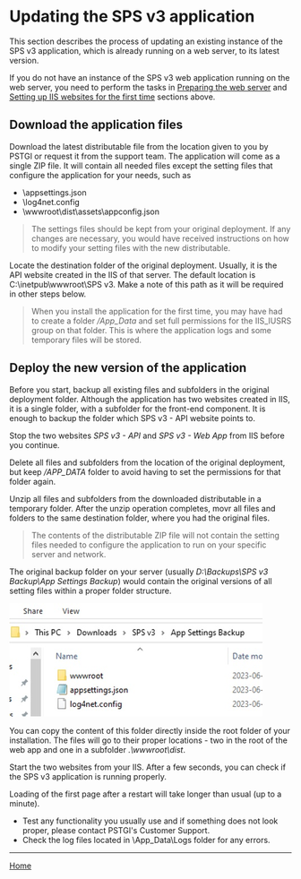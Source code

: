 # Updating the SPS v3 application

This section describes the process of updating an existing instance of the SPS v3 application,
which is already running on a web server, to its latest version.

If you do not have an instance of the SPS v3 web application running on the web server, you need
to perform the tasks in [Preparing the web server](#preparing-the-web-server) and 
[Setting up IIS websites for the first time](#setting-up-iis-websites-for-the-first-time) sections
above.

## Download the application files

Download the latest distributable file from the location given to you by PSTGI or request it from
the support team. The application will come as a single ZIP file. It will contain all needed files
except the setting files that configure the application for your needs, such as

- \appsettings.json
- \log4net.config
- \wwwroot\dist\assets\appconfig.json

> The settings files should be kept from your original deployment. If any changes are necessary,
you would have received instructions on how to modify your setting files with the new distributable.

Locate the destination folder of the original deployment. Usually, it is the API website created in
the IIS of that server. The default location is C:\inetpub\wwwroot\SPS v3. Make a note of this path
as it will be required in other steps below.

> When you install the application for the first time, you may have had to create a folder */App_Data*
and set full permissions for the IIS_IUSRS group on that folder. This is where the application logs
and some temporary files will be stored.

## Deploy the new version of the application

Before you start, backup all existing files and subfolders in the original deployment folder.
Although the application has two websites created in IIS, it is a single folder, with a subfolder
for the front-end component. It is enough to backup the folder which SPS v3 - API website points to.

Stop the two websites *SPS v3 - API* and *SPS v3 - Web App* from IIS before you continue.

Delete all files and subfolders from the location of the original deployment, but keep */APP_DATA*
folder to avoid having to set the permissions for that folder again.

Unzip all files and subfolders from the downloaded distributable in a temporary folder. After the
unzip operation completes, movr all files and folders to the same destination folder, where you had
the original files.

> The contents of the distributable ZIP file will not contain the setting files needed to configure
the application to run on your specific server and network.

The original backup folder on your server (usually *D:\Backups\SPS v3 Backup\App Settings Backup*)
would contain the original versions of all setting files within a proper folder structure. 

![file](./pictures/installation-backup-folder.jpg "Setup API website")

You can
copy the content of this folder directly inside the root folder of your installation. The files
will go to their proper locations - two in the root of the web app and one in a subfolder 
*.\wwwroot\dist*.

Start the two websites from your IIS. After a few seconds, you can check if the SPS v3 application
is running properly. 

Loading of the first page after a restart will take longer than usual (up to a minute).

- Test any functionality you usually use and if something does not look proper, please contact PSTGI's Customer Support. 
- Check the log files located in \App_Data\Logs folder for any errors.

___

[Home](../README.md)